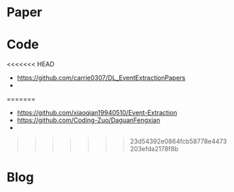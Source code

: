 # Paper


# Code
<<<<<<< HEAD
- https://github.com/carrie0307/DL_EventExtractionPapers
- 




=======
- https://github.com/xiaoqian19940510/Event-Extraction
- https://github.com/Coding-Zuo/DaguanFengxian
- 


>>>>>>> 23d54392e0864fcb58778e4473203efda2178f8b
# Blog


